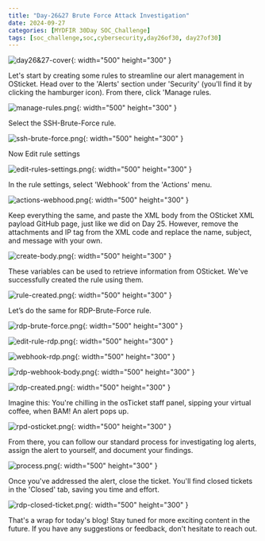 ```yaml
---
title: "Day-26&27 Brute Force Attack Investigation"
date: 2024-09-27
categories: [MYDFIR 30Day SOC_Challenge]
tags: [soc_challenge,soc,cybersecurity,day26of30, day27of30]
---
```


![day26&27-cover](/assets/log-analysis/day-26&27.png){: width="500" height="300" }

Let's start by creating some rules to streamline our alert management in OSticket. Head over to the 'Alerts' section under 'Security' (you'll find it by clicking the hamburger icon). From there, click 'Manage rules.

![manage-rules.png](/assets/log-analysis/manage-rules.png){: width="500" height="300" }

Select the SSH-Brute-Force rule.

![ssh-brute-force.png](/assets/log-analysis/ssh-brute-force.png){: width="500" height="300" }

Now Edit rule settings

![edit-rules-settings.png](/assets/log-analysis/edit-rules-settings.png){: width="500" height="300" }

In the rule settings, select 'Webhook' from the 'Actions' menu.

![actions-webhood.png](/assets/log-analysis/actions-webhood.png){: width="500" height="300" }

Keep everything the same, and paste the XML body from the OSticket XML payload GitHub page, just like we did on Day 25. However, remove the attachments and IP tag from the XML code and replace the name, subject, and message with your own.

![create-body.png](/assets/log-analysis/create-body.png){: width="500" height="300" }

These variables can be used to retrieve information from OSticket. We've successfully created the rule using them.

![rule-created.png](/assets/log-analysis/rule-created.png){: width="500" height="300" }

Let’s do the same for RDP-Brute-Force rule.

![rdp-brute-force.png](/assets/log-analysis/rdp-brute-force.png){: width="500" height="300" }

![edit-rule-rdp.png](/assets/log-analysis/edit-rule-rdp.png){: width="500" height="300" }

![webhook-rdp.png](/assets/log-analysis/webhook-rdp.png){: width="500" height="300" }

![rdp-webhook-body.png](/assets/log-analysis/rdp-webhook-body.png){: width="500" height="300" }

![rdp-created.png](/assets/log-analysis/rule-created.png){: width="500" height="300" }

Imagine this: You're chilling in the osTicket staff panel, sipping your virtual coffee, when BAM! An alert pops up. 

![rpd-osticket.png](/assets/log-analysis/rpd-osticket.png){: width="500" height="300" }

From there, you can follow our standard process for investigating log alerts, assign the alert to yourself, and document your findings. 

![process.png](/assets/log-analysis/process.png){: width="500" height="300" }

Once you've addressed the alert, close the ticket. You'll find closed tickets in the 'Closed' tab, saving you time and effort.

![rdp-closed-ticket.png](/assets/log-analysis/rdp-closed-ticket.png){: width="500" height="300" }

That's a wrap for today's blog! Stay tuned for more exciting content in the future. If you have any suggestions or feedback, don't hesitate to reach out.